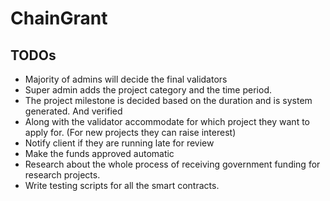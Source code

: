 # ChainGrant

## TODOs
- Majority of admins will decide the final validators
- Super admin adds the project category and the time period.
- The project milestone is decided based on the duration and is system generated. And verified
- Along with the validator accommodate for which project they want to apply for. (For new projects they can raise interest)
- Notify client if they are running late for review
- Make the funds approved automatic
- Research about the whole process of receiving government funding for research projects.
- Write testing scripts for all the smart contracts.